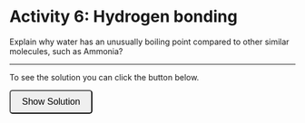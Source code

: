 # Activity 6: Hydrogen bonding

Explain why water has an unusually boiling point compared to other similar molecules, such as Ammonia?

---------------------

To see the solution you can click the button below.

<button onclick="document.getElementById('solution').style.display='block'" style="border-radius: 5px; text-align: center; padding: 10px 20px; font-size: 16px;">
Show Solution
</button>
<div id="solution" style="display:none;">
Water molecules form hydrogen bonds, which are much stronger than dispersion forces (Ammonia just has dispersion forces). A hydrogen bond is about $12k_{B}T$ whereas a dispersion force might be $\sim 1-2k_{B}T$. Hydrogen bonds occur when a hydrogen atom bonded to a highly electronegative atom (like oxygen in water) is attracted to another electronegative atom in a different molecule.  Inorder for a liquid to boil it needs to overcome the hydrogen bonds holding it together as a liquid. For a given temperature the probability of breaking a bond is determined by the Boltzmann probability $Prob \propto \exp\left(\frac{-U}{k_{B}T}\right)$. This is going to be a much smaller probability for H-bonds than dispersion forces. As a result you'll need a much higher temperature to get water to boil than Ammonia.
</div>

